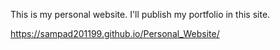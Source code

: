 This is my personal website.
I'll publish my portfolio in this site.

https://sampad201199.github.io/Personal_Website/
